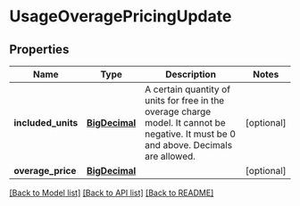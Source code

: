 # UsageOveragePricingUpdate

## Properties
Name | Type | Description | Notes
------------ | ------------- | ------------- | -------------
**included_units** | [**BigDecimal**](BigDecimal.md) | A certain quantity of units for free in the overage charge model. It cannot be negative. It must be 0 and above. Decimals are allowed.  | [optional] 
**overage_price** | [**BigDecimal**](BigDecimal.md) |  | [optional] 

[[Back to Model list]](../README.md#documentation-for-models) [[Back to API list]](../README.md#documentation-for-api-endpoints) [[Back to README]](../README.md)

